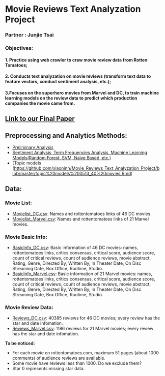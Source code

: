 # Movie Reviews Text Analyzation Project
### Partner : Junjie Tsai
### Objectives: 
####     1. Practice using web crawler to craw movie review data from Rotten Tomatoes; 
####     2. Conducts text analyzation on movie reviews (transform text data to feature vectors, conduct sentiment analysis, etc.);
####     3.Focuses on the superhero movies from Marvel and DC, to train machine learning models on the review data to predict which production companies the movie came from.

## [Link to our Final Paper](https://www.authorea.com/users/249324/articles/372352-exploring-the-differences-between-marvel-and-dc-movies-based-on-reviews)


## Preprocessing and Analytics Methods: 
- [Preliminary Analysis]( https://github.com/xiaoninh/Movie_Reviews_Text_Analyzation_Project/blob/master/preliminary%20analysis.ipynb)
- [Sentiment Analysis, Term Frequencies Analysis, Machine Learning Models(Random Forest, SVM, Naive Based, etc.)](https://github.com/xiaoninh/Movie_Reviews_Text_Analyzation_Project/blob/master/Methods.pdf)
- [Topic models (https://github.com/xiaoninh/Movie_Reviews_Text_Analyzation_Project/blob/master/topic%20models%200513_40%20movies.Rmd)


## Data:
### Movie List: 
- [Movielist_DC.csv](https://github.com/xiaoninh/Movie_Reviews_Text_Analyzation_Project/blob/master/Movielist_DC.csv): Names and rottentomatoes links of 46 DC movies.
- [Movielist_Marvel.csv](https://github.com/xiaoninh/Movie_Reviews_Text_Analyzation_Project/blob/master/Movielist_Marvel.csv): Names and rottentomatoes links of 21 Marvel movies.

### Movie Basic Info: 
- [BasicInfo_DC.csv](https://github.com/xiaoninh/Movie_Reviews_Text_Analyzation_Project/blob/master/BasicInfo_DC.csv): Basic information of 46 DC movies: names, rottentomatoes links, critics consensus, critical score, audience score, count of critical reviews, count of audience reviews, movie abstract, Rating, Genre, Directed By, Written By, In Theater Date, On Disc Streaming Date, Box Office, Runtime, Studio.
- [BasicInfo_Marvel.csv](https://github.com/xiaoninh/Movie_Reviews_Text_Analyzation_Project/blob/master/BasicInfo_Marvel.csv): Basic information of 21 Marvel movies: names, rottentomatoes links, critics consensus, critical score, audience score, count of critical reviews, count of audience reviews, movie abstract, Rating, Genre, Directed By, Written By, In Theater Date, On Disc Streaming Date, Box Office, Runtime, Studio.

### Movie Review Data: 
- [Reviews_DC.csv](https://github.com/xiaoninh/Movie_Reviews_Text_Analyzation_Project/blob/master/Reviews_DC.csv): 40385 reviews for 46 DC movies; every review has the star and date infomation.
- [Reviews_Marvel.csv](https://github.com/xiaoninh/Movie_Reviews_Text_Analyzation_Project/blob/master/Reviews_Marvel.csv): 1186 reviews for 21 Marvel movies; every review has the star and date infomation.



**To be noticed:**
- For each movie on rottentomatoes.com, maximum 51 pages (about 1000 comments) of audience reviews are available.
- Some movie have reviews less than 1000. Do we exclude them?
- Star 0 represents missing star data.
